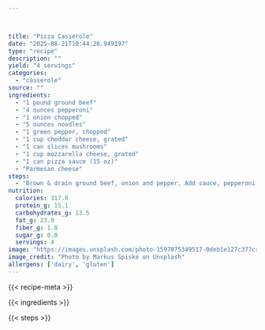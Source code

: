 ```yaml
---



title: "Pizza Casserole"
date: "2025-08-21T10:44:26.949197"
type: "recipe"
description: ""
yield: "4 servings"
categories:
  - "casserole"
source: ""
ingredients:
  - "1 pound ground beef"
  - "4 ounces pepperoni"
  - "1 onion chopped"
  - "5 ounces noodles"
  - "1 green pepper, chopped"
  - "1 cup cheddar cheese, grated"
  - "1 can slices mushrooms"
  - "1 cup mozzarella cheese, grated"
  - "1 can pizza sauce (15 oz)"
  - "Parmesan cheese"
steps:
  - "Brown & drain ground beef, onion and pepper. Add sauce, pepperoni & mushrooms. Cook noodles according to package directions, drain. Put noodles in bottom of 9x13 pan. Pour meat mixture over top. Bake @ 350° for 30 minutes. Add cheeses, bake and additional 10 minutes."
nutrition:
  calories: 317.0
  protein_g: 15.1
  carbohydrates_g: 13.5
  fat_g: 23.9
  fiber_g: 1.8
  sugar_g: 0.0
  servings: 4
image: "https://images.unsplash.com/photo-1597075349517-0deb1e127c37?crop=entropy&cs=tinysrgb&fit=max&fm=jpg&ixid=M3w3OTQ5MzV8MHwxfHNlYXJjaHwxfHxwaXp6YSUyMGNhc3Nlcm9sZSUyMGZvb2QlMjBjYXNzZXJvbGV8ZW58MXwwfHx8MTc1NTc5NTg3Mnww&ixlib=rb-4.1.0&q=80&w=1080"
image_credit: "Photo by Markus Spiske on Unsplash"
allergens: ['dairy', 'gluten']
---
```


{{< recipe-meta >}}

{{< ingredients >}}

{{< steps >}}
